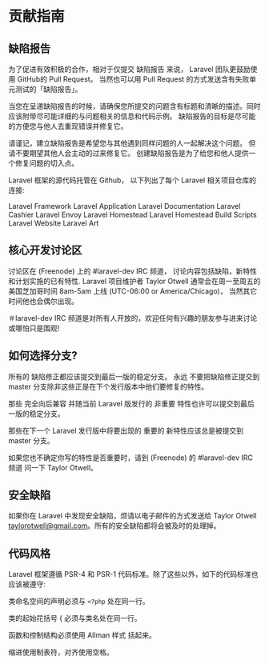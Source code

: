 # 贡献指南

## 缺陷报告

为了促进有效积极的合作，相对于仅提交 缺陷报告 来说， Laravel 团队更鼓励使用 GitHub的 Pull Request。 当然也可以用 Pull Request 的方式发送含有失败单元测试的「缺陷报告」。

当您在呈递缺陷报告的时候，请确保您所提交的问题含有标题和清晰的描述。同时应该附带尽可能详细的与问题相关的信息和代码示例。 缺陷报告的目标是尽可能的方便您与他人去重现错误并修复它。

请谨记，建立缺陷报告是希望您与其他遇到同样问题的人一起解决这个问题。 但请不要期望其他人会主动的过来修复它。 创建缺陷报告是为了给您和他人提供一个修复问题的切入点。

Laravel 框架的源代码托管在 Github， 以下列出了每个 Laravel 相关项目仓库的连接:

Laravel Framework
Laravel Application
Laravel Documentation
Laravel Cashier
Laravel Envoy
Laravel Homestead
Laravel Homestead Build Scripts
Laravel Website
Laravel Art

## 核心开发讨论区

讨论区在 (Freenode) 上的 #laravel-dev IRC 频道， 讨论内容包括缺陷，新特性和计划实施的已有特性. Laravel 项目维护者 Taylor Otwell 通常会在周一至周五的美国芝加哥时间 8am-5am 上线 (UTC-06:00 or America/Chicago)， 当然其它时间他也会偶尔出现。

＃laravel-dev IRC 频道是对所有人开放的，欢迎任何有兴趣的朋友参与进来讨论或哪怕只是围观!


## 如何选择分支?

所有的 缺陷修正都应该提交到最后一版的稳定分支。 永远 不要把缺陷修正提交到 master 分支除非这些正是在下个发行版本中他们要修复的特性。

那些 完全向后兼容 并随当前 Laravel 版发行的 非重要 特性也许可以提交到最后一版的稳定分支。

那些在下一个 Laravel 发行版中将要出现的 重要的 新特性应该总是被提交到 master 分支。

如果您也不确定你写的特性是否重要时，请到 (Freenode) 的 #laravel-dev IRC 频道 问一下 Taylor Otwell。


## 安全缺陷

如果你在 Laravel 中发现安全缺陷，烦请以电子邮件的方式发送给 Taylor Otwell taylorotwell@gmail.com。所有的安全缺陷都将会被及时的处理掉。


## 代码风格

Laravel 框架遵循 PSR-4 和 PSR-1 代码标准。除了这些以外，如下的代码标准也应该被遵守:

类命名空间的声明必须与 `<?php` 处在同一行。

类的起始花括号 { 必须与类名处在同一行。

函数和控制结构必须使用 Allman 样式 括起来。

缩进使用制表符，对齐使用空格。